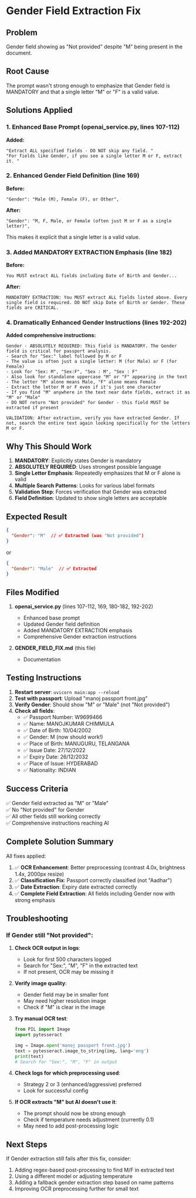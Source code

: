 # Gender Field Extraction Fix

## Problem

Gender field showing as "Not provided" despite "M" being present in the document.

## Root Cause

The prompt wasn't strong enough to emphasize that Gender field is MANDATORY and that a single letter "M" or "F" is a valid value.

## Solutions Applied

### 1. Enhanced Base Prompt (openai_service.py, lines 107-112)

**Added:**
```
"Extract ALL specified fields - DO NOT skip any field. "
"For fields like Gender, if you see a single letter M or F, extract it. "
```

### 2. Enhanced Gender Field Definition (line 169)

**Before:**
```
"Gender": "Male (M), Female (F), or Other",
```

**After:**
```
"Gender": "M, F, Male, or Female (often just M or F as a single letter)",
```

This makes it explicit that a single letter is a valid value.

### 3. Added MANDATORY EXTRACTION Emphasis (line 182)

**Before:**
```
You MUST extract ALL fields including Date of Birth and Gender...
```

**After:**
```
MANDATORY EXTRACTION: You MUST extract ALL fields listed above. Every single field is required. DO NOT skip Date of Birth or Gender. These fields are CRITICAL.
```

### 4. Dramatically Enhanced Gender Instructions (lines 192-202)

**Added comprehensive instructions:**
```
Gender - ABSOLUTELY REQUIRED: This field is MANDATORY. The Gender field is critical for passport analysis.
- Search for "Sex:" label followed by M or F
- The value is often just a single letter: M (for Male) or F (for Female)
- Look for "Sex: M", "Sex:F", "Sex : M", "Sex : F"
- Also look for standalone uppercase "M" or "F" appearing in the text
- The letter "M" alone means Male, "F" alone means Female
- Extract the letter M or F even if it's just one character
- If you find "M" anywhere in the text near date fields, extract it as "M" or "Male"
- DO NOT return "Not provided" for Gender - this field MUST be extracted if present

VALIDATION: After extraction, verify you have extracted Gender. If not, search the entire text again looking specifically for the letters M or F.
```

## Why This Should Work

1. **MANDATORY**: Explicitly states Gender is mandatory
2. **ABSOLUTELY REQUIRED**: Uses strongest possible language
3. **Single Letter Emphasis**: Repeatedly emphasizes that M or F alone is valid
4. **Multiple Search Patterns**: Looks for various label formats
5. **Validation Step**: Forces verification that Gender was extracted
6. **Field Definition**: Updated to show single letters are acceptable

## Expected Result

```json
{
  "Gender": "M"  // ✅ Extracted (was "Not provided")
}
```

or

```json
{
  "Gender": "Male"  // ✅ Extracted
}
```

## Files Modified

1. **openai_service.py** (lines 107-112, 169, 180-182, 192-202)
   - Enhanced base prompt
   - Updated Gender field definition
   - Added MANDATORY EXTRACTION emphasis
   - Comprehensive Gender extraction instructions

2. **GENDER_FIELD_FIX.md** (this file)
   - Documentation

## Testing Instructions

1. **Restart server**: `uvicorn main:app --reload`
2. **Test with passport**: Upload "manoj passport front.jpg"
3. **Verify Gender**: Should show "M" or "Male" (not "Not provided")
4. **Check all fields**:
   - ✅ Passport Number: W9699466
   - ✅ Name: MANOJKUMAR CHIMMULA
   - ✅ Date of Birth: 10/04/2002
   - ✅ Gender: M (now should work!)
   - ✅ Place of Birth: MANUGURU, TELANGANA
   - ✅ Issue Date: 27/12/2022
   - ✅ Expiry Date: 26/12/2032
   - ✅ Place of Issue: HYDERABAD
   - ✅ Nationality: INDIAN

## Success Criteria

✅ Gender field extracted as "M" or "Male"  
✅ No "Not provided" for Gender  
✅ All other fields still working correctly  
✅ Comprehensive instructions reaching AI  

## Complete Solution Summary

All fixes applied:

1. ✅ **OCR Enhancement**: Better preprocessing (contrast 4.0x, brightness 1.4x, 2000px resize)
2. ✅ **Classification Fix**: Passport correctly classified (not "Aadhar")
3. ✅ **Date Extraction**: Expiry date extracted correctly
4. ✅ **Complete Field Extraction**: All fields including Gender now with strong emphasis

## Troubleshooting

### If Gender still "Not provided":

1. **Check OCR output in logs**:
   - Look for first 500 characters logged
   - Search for "Sex:", "M", "F" in the extracted text
   - If not present, OCR may be missing it

2. **Verify image quality**:
   - Gender field may be in smaller font
   - May need higher resolution image
   - Check if "M" is clear in the image

3. **Try manual OCR test**:
   ```python
   from PIL import Image
   import pytesseract
   
   img = Image.open('manoj passport front.jpg')
   text = pytesseract.image_to_string(img, lang='eng')
   print(text)
   # Search for "Sex:", "M", "F" in output
   ```

4. **Check logs for which preprocessing used**:
   - Strategy 2 or 3 (enhanced/aggressive) preferred
   - Look for successful config

5. **If OCR extracts "M" but AI doesn't use it**:
   - The prompt should now be strong enough
   - Check if temperature needs adjustment (currently 0.1)
   - May need to add post-processing logic

## Next Steps

If Gender extraction still fails after this fix, consider:
1. Adding regex-based post-processing to find M/F in extracted text
2. Using a different model or adjusting temperature
3. Adding a fallback gender extraction step based on name patterns
4. Improving OCR preprocessing further for small text

